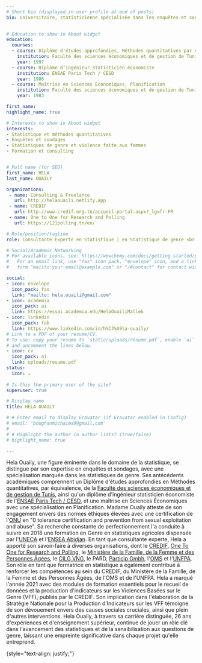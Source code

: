 ```yaml
---
# Short bio (displayed in user profile at end of posts)
bio: Universitaire, statisticienne spécialisée dans les enquêtes et sondages et dans le genre et la violence faite aux femmes, consultante et formatrice en statistique.

  
# Education to show in About widget
education:
  courses:
  - course: Diplôme d'études approfondies, Méthodes quantitatives par équivalence
    institution: Faculté des sciences économiques et de gestion de Tunis
    year: 1997
  - course: Diplôme d’ingénieur statisticien économiste 
    institution: ENSAE Paris Tech / CESD
    year: 1986
  - course: Maîtrise en Sciences Economiques, Planification
    institution: Faculté des sciences économiques et de gestion de Tunis
    year: 1983

first_name: 
highlight_name: true

# Interests to show in About widget
interests:
- Statistique et méthodes quantitatives
- Enquêtes et sondages 
- Statistiques de genre et violence faite aux femmes
- Formation et consulting


# Full name (for SEO)
first_name: HELA
last_name: OUAILY

organizations:
 - name: Consulting & Freelance
   url: http://helaouaili.netlify.app
 - name: CREDIF
   url: http://www.credif.org.tn/accueil-portal.aspx?_lg=fr-FR
 - name: One to One for Research and Polling
   url: https://121polling.tn/en/

# Role/position/tagline
role: Consultante Experte en Statistique | en Statistique de genre <br /> Statisticienne spécialisée dans les enquêtes et sondages | Universitaire | Ingénieure statisticienne économiste <br />France, Tunisie

# Social/Academic Networking
# For available icons, see: https://wowchemy.com/docs/getting-started/page-builder/#icons
#   For an email link, use "fas" icon pack, "envelope" icon, and a link in the
#   form "mailto:your-email@example.com" or "/#contact" for contact widget.

social:
- icon: envelope
  icon_pack: fas
  link: "mailto: hela.ouaili@gmail.com"
- icon: academia
  icon_pack: ai
  link: https://essai.academia.edu/HelaOuailiMallek
- icon: linkedin
  icon_pack: fab
  link: https://www.linkedin.com/in/h%C3%A9la-ouaily/
# Link to a PDF of your resume/CV.
# To use: copy your resume to `static/uploads/resume.pdf`, enable `ai` icons in `params.yaml`,
# and uncomment the lines below.
- icon: cv
  icon_pack: ai
  link: uploads/resume.pdf
status:
  icon: ☕️
  
# Is this the primary user of the site?
superuser: true

# Display name
title: HELA OUAILY

# # Enter email to display Gravatar (if Gravatar enabled in Config)
# email: 'boughanmichaima9@gmail.com'
# 
# # Highlight the author in author lists? (true/false)
# highlight_name: true

---
```


Hela Ouaily, une figure éminente dans le domaine de la statistique, se distingue par son expertise en enquêtes et sondages, avec une spécialisation marquée dans les statistiques de genre. Ses antécédents académiques comprennent un Diplôme d'études approfondies en Méthodes quantitatives, par équivalence, de la [Faculté des sciences économiques et de gestion de Tunis](https://fsegt.rnu.tn/), ainsi qu'un diplôme d'ingénieur statisticien économiste de l'[ENSAE Paris Tech / CESD](https://www.ensae.fr/), et une maîtrise en Sciences Économiques avec une spécialisation en Planification.
Madame Ouaily atteste de son engagement envers des normes éthiques élevées avec une certification de l'[ONU](https://www.un.org/fr/) en "0 tolerance certification and prevention from sexual exploitation and abuse". Sa recherche constante de perfectionnement l'a conduite à suivre en 2018 une formation en Genre en statistiques agricoles dispensée par l'[UNECA](https://www.uneca.fr/) et l'[ENSEA Abidjan](https://ensea.ed.ci/).
En tant que consultante experte, Hela a apporté son savoir-faire à diverses organisations, dont le [CREDIF](http://www.credif.org.tn/accueil-portal.aspx?_lg=fr-FR), [One To One for Research and Polling](https://121polling.tn/en/), le [Ministère de la Famille, de la Femme et des Personnes Âgées](http://www.femmes.gov.tn/fr/), le [CILG VNG](https://www.vng-international.nl/cilg-vng-international-tunis), le PARD, [Particip Gmbh](https://www.particip.de/), l'[OMS](https://www.who.int/fr) et l'[UNFPA](https://www.unfpa.org/fr). Son rôle en tant que formatrice en statistique a également contribué à renforcer les compétences au sein du CREDIF, du Ministère de la Famille, de la Femme et des Personnes Âgées, de l'OMS et de l'UNFPA. Hela a marqué l'année 2021 avec des modules de formation essentiels pour le recueil de données et la production d'indicateurs sur les Violences Basées sur le Genre (VFF), publiés par le CREDIF. Son implication dans l'élaboration de la Stratégie Nationale pour la Production d’Indicateurs sur les VFF témoigne de son dévouement envers des causes sociales cruciales, ainsi que plein d'autres interventions. Hela Ouaily, à travers sa carrière distinguée, 26 ans d'expériences et d'enseignement supérieur, continue de jouer un rôle clé dans l'avancement des statistiques et de la sensibilisation aux questions de genre, laissant une empreinte significative dans chaque projet qu'elle entreprend.

{style="text-align: justify;"}
